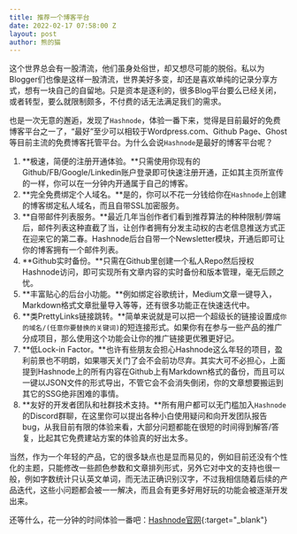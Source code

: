 ```yaml
---
title: 推荐一个博客平台
date: 2022-02-17 07:58:00 Z
layout: post
author: 熊的猫
---
```


这个世界总会有一股清流，他们虽身处俗世，却又想尽可能的脱俗。私以为Blogger们也像是这样一股清流，世界美好多变，却还是喜欢单纯的记录分享方式，想有一块自己的自留地。只是资本是逐利的，很多Blog平台要么已经关闭，或者转型，要么就限制颇多，不付费的话无法满足我们的需求。

也是一次无意的邂逅，发现了`Hashnode`，体验一番下来，觉得是目前最好的免费博客平台之一了，“最好”至少可以相较于Wordpress.com、Github Page、Ghost等目前主流的免费博客托管平台。为什么会说`Hashnode`是最好的博客平台呢？

1. **极速，简便的注册开通体验。**只需使用你现有的Github/FB/Google/Linkedin账户登录即可快速注册开通，正如其主页所宣传的一样，你可以在一分钟内开通属于自己的博客。
2. **完全免费绑定个人域名。**是的，你可以不花一分钱给你在`Hashnode`上创建的博客绑定私人域名，而且自带SSL加密服务。
3. **自带邮件列表服务。**最近几年当创作者们看到推荐算法的种种限制/弊端后，邮件列表这种直截了当，让创作者拥有分发主动权的古老信息推送方式正在迎来它的第二春。Hashnode后台自带一个Newsletter模块，开通后即可让你的博客拥有一个邮件列表。
4. **Github实时备份。**只需在Github里创建一个私人Repo然后授权Hashnode访问，即可实现所有文章内容的实时备份和版本管理，毫无后顾之忧。
5. **丰富贴心的后台小功能。**例如绑定谷歌统计，Medium文章一键导入，Markdown格式文章批量导入等等，还有很多功能正在快速迭代中。
6. **类PrettyLinks链接跳转。**简单来说就是可以把一个超级长的链接设置成`你的域名/(任意你要替换的关键词)`的短连接形式。如果你有在参与一些产品的推广分成项目，那么使用这个功能会让你的推广链接更优雅更好记。
7. **低Lock-in Factor。**也许有些朋友会担心Hashnode这么年轻的项目，盈利前景也不明朗，如果哪天关门了会不会前功尽弃。其实大可不必担心，上面提到Hashnode上的所有内容在Github上有Markdown格式的备份，而且可以一键以JSON文件的形式导出，不管它会不会消失倒闭，你的文章想要搬运到其它的SSG绝非困难的事情。
8. **友好的开发者团队和社群技术支持。**所有用户都可以无门槛加入`Hashnode`的Discord群聊，在这里你可以提出各种小白使用疑问和向开发团队报告bug，从我目前有限的体验来看，大部分问题都能在很短的时间得到解答/答复，比起其它免费建站方案的体验真的好出太多。

当然，作为一个年轻的产品，它的很多缺点也是显而易见的，例如目前还没有个性化的主题，只能修改一些颜色参数和文章排列形式，另外它对中文的支持也很一般，例如字数统计只认英文单词，而无法正确识别汉字，不过我相信随着后续的产品迭代，这些小问题都会被一一解决，而且会有更多好用好玩的功能会被逐渐开发出来。

还等什么，花一分钟的时间体验一番吧：[Hashnode官网](https://hashnode.com/@cn/joinme "Hashnode官网"){:target="_blank"}

